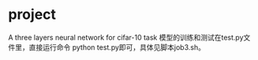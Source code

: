 # project
A three layers neural network for cifar-10 task
模型的训练和测试在test.py文件里，直接运行命令 python test.py即可，具体见脚本job3.sh。
